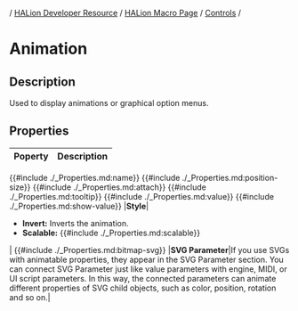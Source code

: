 / [HALion Developer Resource](../../HALion-Developer-Resource.md) / [HALion Macro Page](./HALion-Macro-Page.md) / [Controls](./Controls.md) /

# Animation

## Description

Used to display animations or graphical option menus.

## Properties

|Poperty|Description|
|:-|:-|
{{#include ./_Properties.md:name}}
{{#include ./_Properties.md:position-size}}
{{#include ./_Properties.md:attach}}
{{#include ./_Properties.md:tooltip}}
{{#include ./_Properties.md:value}}
{{#include ./_Properties.md:show-value}}
|**Style**|<ul><li>**Invert:** Inverts the animation.</li><li>**Scalable:** {{#include ./_Properties.md:scalable}}</li></ul>|
{{#include ./_Properties.md:bitmap-svg}}
|**SVG Parameter**|If you use SVGs with animatable properties, they appear in the SVG Parameter section. You can connect SVG Parameter just like value parameters with engine, MIDI, or UI script parameters. In this way, the connected parameters can animate different properties of SVG child objects, such as color, position, rotation and so on.|
